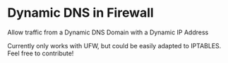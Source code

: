# Dynamic DNS in Firewall

Allow traffic from a Dynamic DNS Domain with a Dynamic IP Address

Currently only works with UFW, but could be easily adapted to IPTABLES. Feel free to contribute!
